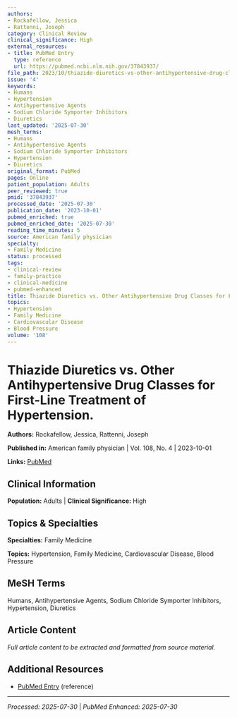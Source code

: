 ```yaml
---
authors:
- Rockafellow, Jessica
- Rattenni, Joseph
category: Clinical Review
clinical_significance: High
external_resources:
- title: PubMed Entry
  type: reference
  url: https://pubmed.ncbi.nlm.nih.gov/37843937/
file_path: 2023/10/thiazide-diuretics-vs-other-antihypertensive-drug-classes-fo.md
issue: '4'
keywords:
- Humans
- Hypertension
- Antihypertensive Agents
- Sodium Chloride Symporter Inhibitors
- Diuretics
last_updated: '2025-07-30'
mesh_terms:
- Humans
- Antihypertensive Agents
- Sodium Chloride Symporter Inhibitors
- Hypertension
- Diuretics
original_format: PubMed
pages: Online
patient_population: Adults
peer_reviewed: true
pmid: '37843937'
processed_date: '2025-07-30'
publication_date: '2023-10-01'
pubmed_enriched: true
pubmed_enriched_date: '2025-07-30'
reading_time_minutes: 5
source: American family physician
specialty:
- Family Medicine
status: processed
tags:
- clinical-review
- family-practice
- clinical-medicine
- pubmed-enhanced
title: Thiazide Diuretics vs. Other Antihypertensive Drug Classes for First-Line Treatment of Hypertension.
topics:
- Hypertension
- Family Medicine
- Cardiovascular Disease
- Blood Pressure
volume: '108'
---
```


# Thiazide Diuretics vs. Other Antihypertensive Drug Classes for First-Line Treatment of Hypertension.

**Authors:** Rockafellow, Jessica, Rattenni, Joseph

**Published in:** American family physician | Vol. 108, No. 4 | 2023-10-01

**Links:** [PubMed](https://pubmed.ncbi.nlm.nih.gov/37843937/)

## Clinical Information

**Population:** Adults | **Clinical Significance:** High

## Topics & Specialties

**Specialties:** Family Medicine

**Topics:** Hypertension, Family Medicine, Cardiovascular Disease, Blood Pressure

## MeSH Terms

Humans, Antihypertensive Agents, Sodium Chloride Symporter Inhibitors, Hypertension, Diuretics

## Article Content

*Full article content to be extracted and formatted from source material.*

## Additional Resources

- [PubMed Entry](https://pubmed.ncbi.nlm.nih.gov/37843937/) (reference)

---

*Processed: 2025-07-30* | *PubMed Enhanced: 2025-07-30*
